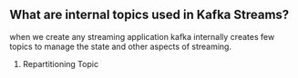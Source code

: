## What are internal topics used in Kafka Streams?
when we create any streaming application kafka internally creates few topics to manage the state and other aspects of streaming.

 1. Repartitioning Topic

<!--stackedit_data:
eyJoaXN0b3J5IjpbLTEzNzE0MjcxNTQsLTUwMTAxMzI2MSwyMD
M2NzcyNDQzLC0yMDg4NzQ2NjEyLC05NTAwMjUwMTIsLTUwNDI3
MzQ3MCwtMTE2MTc0MDU3NSwtMjE0NjUxMDAwMywyMDgyNjAxNj
E2LC0yMTEzNzI5OTMyLC05MzE2MjE5NSw2Mzk1MzUwMDAsMTYz
Njg4OTA1MiwtNjc2MjEzOTY2LC0xMDg4MjE0NTU0LC0xMTEzNT
YzODI2LC0xOTQ0Njc3NDQwLDE2NzI4ODM3MzEsLTc0NTU4NDcx
MywtNjQ3Mjk5Njc4XX0=
-->